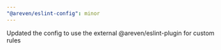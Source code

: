 ```yaml
---
"@areven/eslint-config": minor
---
```


Updated the config to use the external @areven/eslint-plugin for custom rules
